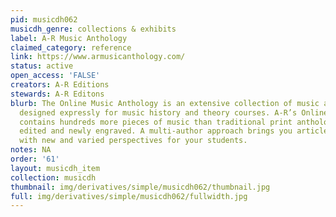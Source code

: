 ```yaml
---
pid: musicdh062
musicdh_genre: collections & exhibits
label: A-R Music Anthology
claimed_category: reference
link: https://www.armusicanthology.com/
status: active
open_access: 'FALSE'
creators: A-R Editions
stewards: A-R Editons
blurb: The Online Music Anthology is an extensive collection of music and articles
  designed expressly for music history and theory courses. A‑R’s Online Music Anthology
  contains hundreds more pieces of music than traditional print anthologies, all beautifully
  edited and newly engraved. A multi-author approach brings you articles by top scholars
  with new and varied perspectives for your students.
notes: NA
order: '61'
layout: musicdh_item
collection: musicdh
thumbnail: img/derivatives/simple/musicdh062/thumbnail.jpg
full: img/derivatives/simple/musicdh062/fullwidth.jpg
---
```

